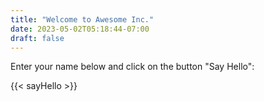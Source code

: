 ```yaml
---
title: "Welcome to Awesome Inc."
date: 2023-05-02T05:18:44-07:00
draft: false
---
```

Enter your name below and click on the button "Say Hello":

{{< sayHello >}}

